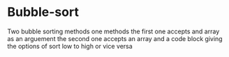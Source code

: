 Bubble-sort
===========
Two bubble sorting methods one methods the first one accepts and array as an arguement
the second one accepts an array and a code block giving the options of sort low to high
or vice versa

